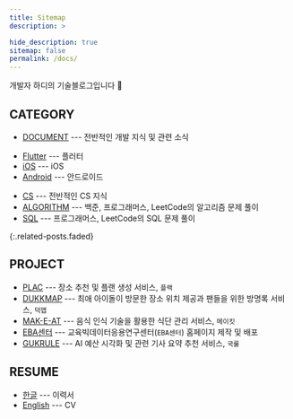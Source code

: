 ```yaml
---
title: Sitemap
description: >

hide_description: true
sitemap: false
permalink: /docs/
---
```


개발자 하디의 기술블로그입니다 🤩


## CATEGORY

- [DOCUMENT](https://hardy716.github.io/blog/document/) --- 전반적인 개발 지식 및 관련 소식
<!--- [UNITY](https://hardy716.github.io/blog/unity/) --- 유니티를 사용하여 2D, 3D, VR, AR 프로젝트를 진행합니다.-->
<!--- [visionOS](https://hardy716.github.io/blog/visionos) --- visionOS 관련 지식을 다룹니다.-->
- [Flutter](https://hardy716.github.io/blog/flutter/) --- 플러터
- [iOS](https://hardy716.github.io/blog/ios/) --- iOS
- [Android](https://hardy716.github.io/blog/android/) --- 안드로이드
<!--- [Swift](https://hardy716.github.io/blog/swift) --- 애플의 swift 언어를 다룹니다.-->
<!--- [SwiftUI](https://hardy716.github.io/blog/swiftui) --- 애플의 SwiftUI 언어를 다룹니다.-->
<!--- [TROUBLE SHOOTING](https://hardy716.github.io/blog/trouble-shooting/) --- 문제를 식별하고, 원인을 파악하여 적합한 해결책을 찾고 기록합니다.-->
<!--- [PROMPT](https://hardy716.github.io/blog/prompt/) --- 생성형 AI에게 자연어로 높은 수준의 결과물을 얻기 위한 방법이나 관련 지식을 다룹니다.-->
- [CS](https://hardy716.github.io/blog/cs) --- 전반적인 CS 지식
- [ALGORITHM](https://hardy716.github.io/blog/algorithm) --- 백준, 프로그래머스, LeetCode의 알고리즘 문제 풀이
- [SQL](https://hardy716.github.io/blog/sql/) --- 프로그래머스, LeetCode의 SQL 문제 풀이
<!--* [menu]{:.heading.flip-title} --- description for menu-->
{:.related-posts.faded}

<!--[menu]: 상대경로.md-->


## PROJECT

- [PLAC](https://hardy716.github.io/projects/plac/) --- 장소 추천 및 플랜 생성 서비스, `플랙`
- [DUKKMAP](https://hardy716.github.io/projects/dukkmap/) --- 최애 아이돌이 방문한 장소 위치 제공과 팬들을 위한 방명록 서비스, `덕맵`
- [MAK-E-AT](https://hardy716.github.io/projects/makeat/) --- 음식 인식 기술을 활용한 식단 관리 서비스, `메이킷`
- [EBA센터](https://hardy716.github.io/projects/ebacenter/) --- 교육빅데이터응용연구센터(`EBA센터`) 홈페이지 제작 및 배포
- [GUKRULE](https://hardy716.github.io/projects/gukrule/) --- AI 예산 시각화 및 관련 기사 요약 추천 서비스, `국룰`


## RESUME

- [한글](https://hardy716.github.io) --- 이력서
- [English](https://hardy716.github.io/resume/) --- CV


